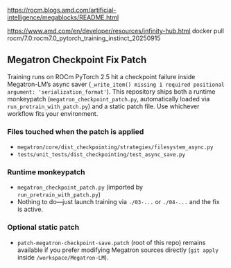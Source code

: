 https://rocm.blogs.amd.com/artificial-intelligence/megablocks/README.html

https://www.amd.com/en/developer/resources/infinity-hub.html
docker pull rocm/7.0:rocm7.0_pytorch_training_instinct_20250915

## Megatron Checkpoint Fix Patch

Training runs on ROCm PyTorch 2.5 hit a checkpoint failure inside Megatron-LM’s async saver (`_write_item() missing 1 required positional argument: 'serialization_format'`). This repository ships both a runtime monkeypatch (`megatron_checkpoint_patch.py`, automatically loaded via `run_pretrain_with_patch.py`) and a static patch file. Use whichever workflow fits your environment.

### Files touched when the patch is applied
- `megatron/core/dist_checkpointing/strategies/filesystem_async.py`
- `tests/unit_tests/dist_checkpointing/test_async_save.py`

### Runtime monkeypatch
- `megatron_checkpoint_patch.py` (imported by `run_pretrain_with_patch.py`)
- Nothing to do—just launch training via `./03-...` or `./04-...` and the fix is active.

### Optional static patch
- `patch-megatron-checkpoint-save.patch` (root of this repo) remains available if you prefer modifying Megatron sources directly (`git apply` inside `/workspace/Megatron-LM`).
